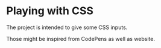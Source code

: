 # Playing with CSS

The project is intended to give some CSS inputs.

Those might be inspired from CodePens as well as website.